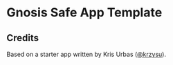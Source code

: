 # Gnosis Safe App Template

## Credits

Based on a starter app written by Kris Urbas ([@krzysu](https://twitter.com/krzysu)).
